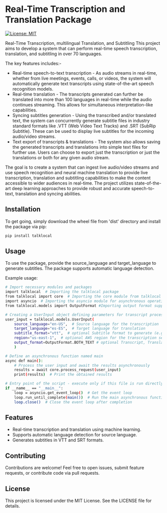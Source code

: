 # Real-Time Transcription and Translation Package

[![License: MIT](https://img.shields.io/badge/License-MIT-yellow.svg)](https://opensource.org/licenses/MIT)

Real-Time Transcription, multilingual Translation, and Subtitling
This project aims to develop a system that can perform real-time speech transcription, translation, and 
subtitling in over 70 languages. 

The key features includes:- 
- Real-time speech-to-text transcription - As audio streams in real-time, whether from live meetings, events, calls, or videos, the system will automatically generate text transcripts using state-of-the-art speech recognition models.
- Real-time translation - The transcripts generated can further be translated into more than 100 languages in real-time while the audio continues streaming. This allows for simultaneous interpretation-like capabilities.
- Syncing subtitles generation - Using the transcribed and/or translated text, the system can concurrently generate subtitle files in industry standard formats like .VTT (Web Video Text Tracks) and .SRT (SubRip Subtitle). These can be used to display live subtitles for the incoming audio/video streams.
- Text export of transcripts & translations - The system also allows saving the generated transcripts and translations into simple text files for further use. Users can choose to export just the transcription or just the translations or both for any given audio stream.

The goal is to create a system that can ingest live audio/video streams and use speech recognition and neural machine translation to provide live transcription, translation and subtitling capabilities to make the content accessible to wider audiences in real-time. The project utilizes state-of-the-art deep learning approaches to provide robust and accurate speech-to-text, translation and syncing abilities.

## Installation

To get going, simply download the wheel file from 'dist' directory and install the package via pip:

```bash
pip install talklocal
```

## Usage

To use the package, provide the source_language and target_language to generate subtitles. The package supports automatic language detection.

Example usage:

```bash
# Import necessary modules and packages
import talklocal  # Importing the talklocal package
from talklocal import core  # Importing the core module from talklocal
import asyncio  # Importing the asyncio module for asynchronous operations
from talklocal.models import OutputFormat #Importing output format support

# Creating a UserInput object defining parameters for transcript processing
user_input = talklocal.models.UserInput(
    source_language="en-US",  # Source language for the transcription
    target_language="es-ES",  # Target language for translation
    subtitle_format="vtt",  # optional Subtitle format to generate (e.g., VTT format)
    region="us-east-1",  # optional AWS region for the transcription service
    output_format=OutputFormat.BOTH_TEXT # optional Transcript, Translated output or Both
    )

# Define an asynchronous function named main
async def main():
    # Process the user input and await the results asynchronously
    results = await core.process_request(user_input)
    print(results)  # Print the obtained results

# Entry point of the script - execute only if this file is run directly (not imported)
if __name__ == "__main__":
    loop = asyncio.get_event_loop()  # Get the event loop
    loop.run_until_complete(main())  # Run the main asynchronous function
    loop.close()  # Close the event loop after completion

```

## Features
- Real-time transcription and translation using machine learning.
- Supports automatic language detection for source language.
- Generates subtitles in VTT and SRT formats.

## Contributing
Contributions are welcome! Feel free to open issues, submit feature requests, or contribute code via pull requests.

## License
This project is licensed under the MIT License. See the LICENSE file for details.


